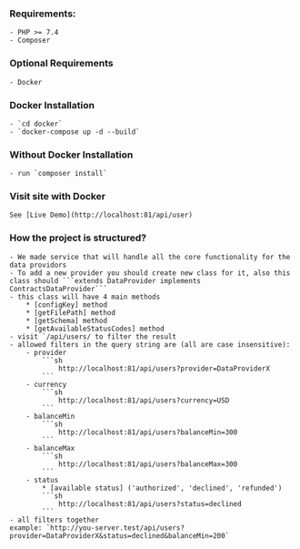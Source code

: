 ### Requirements:

    - PHP >= 7.4
    - Composer

### Optional Requirements

    - Docker

### Docker Installation

    - `cd docker`
    - `docker-compose up -d --build`

### Without Docker Installation

    - run `composer install`

### Visit site with Docker

    See [Live Demo](http://localhost:81/api/user)

### How the project is structured?

    - We made service that will handle all the core functionality for the data providors
    - To add a new provider you should create new class for it, also this class should ```extends DataProvider implements ContractsDataProvider```
    - this class will have 4 main methods
        * [configKey] method
        * [getFilePath] method
        * [getSchema] method
        * [getAvailableStatusCodes] method
    - visit `/api/users/ to filter the result
    - allowed filters in the query string are (all are case insensitive):
        - provider
            ```sh
                http://localhost:81/api/users?provider=DataProviderX
            ```
        - currency
            ```sh
                http://localhost:81/api/users?currency=USD
            ```
        - balanceMin
            ```sh
                http://localhost:81/api/users?balanceMin=300
            ```
        - balanceMax
            ```sh
                http://localhost:81/api/users?balanceMax=300
            ```
        - status
            * [available status] ('authorized', 'declined', 'refunded')
            ```sh
                http://localhost:81/api/users?status=declined
            ```
    - all filters together
    example: `http://you-server.test/api/users?provider=DataProviderX&status=declined&balanceMin=200`
